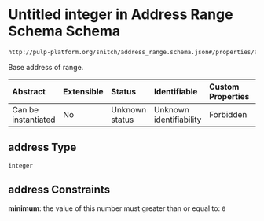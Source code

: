 # Untitled integer in Address Range Schema Schema

```txt
http://pulp-platform.org/snitch/address_range.schema.json#/properties/address
```

Base address of range.

| Abstract            | Extensible | Status         | Identifiable            | Custom Properties | Additional Properties | Access Restrictions | Defined In                                                                     |
| :------------------ | :--------- | :------------- | :---------------------- | :---------------- | :-------------------- | :------------------ | :----------------------------------------------------------------------------- |
| Can be instantiated | No         | Unknown status | Unknown identifiability | Forbidden         | Allowed               | none                | [address_range.schema.json*](address_range.schema.json "open original schema") |

## address Type

`integer`

## address Constraints

**minimum**: the value of this number must greater than or equal to: `0`
